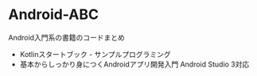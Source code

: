 # Android-ABC
Android入門系の書籍のコードまとめ

- Kotlinスタートブック - サンプルプログラミング
- 基本からしっかり身につくAndroidアプリ開発入門 Android Studio 3対応
